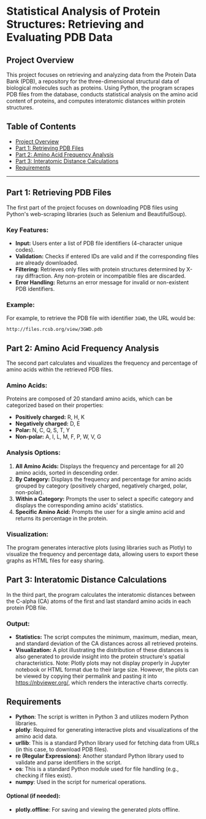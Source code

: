 # Statistical Analysis of Protein Structures: Retrieving and Evaluating PDB Data

## Project Overview

This project focuses on retrieving and analyzing data from the Protein Data Bank (PDB), a repository for the three-dimensional structural data of biological molecules such as proteins. Using Python, the program scrapes PDB files from the database, conducts statistical analysis on the amino acid content of proteins, and computes interatomic distances within protein structures.

## Table of Contents
- [Project Overview](#project-overview)
- [Part 1: Retrieving PDB Files](#part-1-retrieving-pdb-files)
- [Part 2: Amino Acid Frequency Analysis](#part-2-amino-acid-frequency-analysis)
- [Part 3: Interatomic Distance Calculations](#part-3-interatomic-distance-calculations)
- [Requirements](#requirements)

---

## Part 1: Retrieving PDB Files

The first part of the project focuses on downloading PDB files using Python's web-scraping libraries (such as Selenium and BeautifulSoup). 

### Key Features:
- **Input:** Users enter a list of PDB file identifiers (4-character unique codes).
- **Validation:** Checks if entered IDs are valid and if the corresponding files are already downloaded.
- **Filtering:** Retrieves only files with protein structures determined by X-ray diffraction. Any non-protein or incompatible files are discarded.
- **Error Handling:** Returns an error message for invalid or non-existent PDB identifiers.

### Example:
For example, to retrieve the PDB file with identifier `3GWD`, the URL would be: 
```
http://files.rcsb.org/view/3GWD.pdb
```

## Part 2: Amino Acid Frequency Analysis

The second part calculates and visualizes the frequency and percentage of amino acids within the retrieved PDB files.

### Amino Acids:
Proteins are composed of 20 standard amino acids, which can be categorized based on their properties:
- **Positively charged:** R, H, K
- **Negatively charged:** D, E
- **Polar:** N, C, Q, S, T, Y
- **Non-polar:** A, I, L, M, F, P, W, V, G

### Analysis Options:
1. **All Amino Acids:** Displays the frequency and percentage for all 20 amino acids, sorted in descending order.
2. **By Category:** Displays the frequency and percentage for amino acids grouped by category (positively charged, negatively charged, polar, non-polar).
3. **Within a Category:** Prompts the user to select a specific category and displays the corresponding amino acids' statistics.
4. **Specific Amino Acid:** Prompts the user for a single amino acid and returns its percentage in the protein.

### Visualization:
The program generates interactive plots (using libraries such as Plotly) to visualize the frequency and percentage data, allowing users to export these graphs as HTML files for easy sharing.

## Part 3: Interatomic Distance Calculations

In the third part, the program calculates the interatomic distances between the C-alpha (CA) atoms of the first and last standard amino acids in each protein PDB file.

### Output:
- **Statistics:** The script computes the minimum, maximum, median, mean, and standard deviation of the CA distances across all retrieved proteins.
- **Visualization:** A plot illustrating the distribution of these distances is also generated to provide insight into the protein structure's spatial characteristics.
Note: Plotly plots may not display properly in Jupyter notebook or HTML format due to their large size. However, the plots can be viewed by copying their permalink and pasting it into https://nbviewer.org/, which renders the interactive charts correctly.
## Requirements

- **Python**: The script is written in Python 3 and utilizes modern Python libraries.
- **plotly**: Required for generating interactive plots and visualizations of the amino acid data.
- **urllib**: This is a standard Python library used for fetching data from URLs (in this case, to download PDB files).
- **re (Regular Expressions)**: Another standard Python library used to validate and parse identifiers in the script.
- **os**: This is a standard Python module used for file handling (e.g., checking if files exist).
- **numpy**: Used in the script for numerical operations.

#### Optional (if needed):
- **plotly.offline**: For saving and viewing the generated plots offline.
